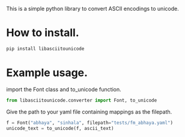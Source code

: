 This is a simple python library to convert ASCII encodings to unicode.

# How to install.
``` python
pip install libasciitounicode
```

# Example usage.
import the Font class and to_unicode function.
```python
from libasciitounicode.converter import Font, to_unicode
```
Give the path to your yaml file containing mappings as the filepath.
```python
f = Font("abhaya", "sinhala", filepath="tests/fm_abhaya.yaml") 
unicode_text = to_unicode(f, ascii_text)
```
